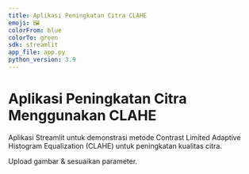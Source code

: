 ```yaml
---
title: Aplikasi Peningkatan Citra CLAHE
emoji: 🖼️
colorFrom: blue
colorTo: green
sdk: streamlit
app_file: app.py
python_version: 3.9 
---
```

# Aplikasi Peningkatan Citra Menggunakan CLAHE

Aplikasi Streamlit untuk demonstrasi metode Contrast Limited Adaptive Histogram Equalization (CLAHE) untuk peningkatan kualitas citra.

Upload gambar & sesuaikan parameter.

